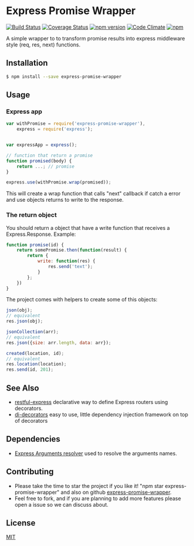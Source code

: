 # Express Promise Wrapper

[![Build Status](https://travis-ci.org/lgvo/express-promise-wrapper.svg?branch=master)](https://travis-ci.org/lgvo/express-promise-wrapper)
[![Coverage Status](https://coveralls.io/repos/lgvo/express-promise-wrapper/badge.svg?branch=master&service=github)](https://coveralls.io/github/lgvo/express-promise-wrapper?branch=master)
[![npm version](https://badge.fury.io/js/express-promise-wrapper.svg)](http://badge.fury.io/js/express-promise-wrapper)
[![Code Climate](https://codeclimate.com/github/lgvo/express-promise-wrapper/badges/gpa.svg)](https://codeclimate.com/github/lgvo/express-promise-wrapper)
[![npm](https://img.shields.io/npm/dm/express-promise-wrapper.svg)](https://www.npmjs.com/package/express-promise-wrapper)


A simple wrapper to to transform promise results into express middleware style (req, res, next) functions.


## Installation

```sh
$ npm install --save express-promise-wrapper
```

## Usage

###  Express app

```javascript
var withPromise = require('express-promise-wrapper'),
    express = require('express');


var expressApp = express();

// function that return a promise
function promised(body) {
    return ...; // promise
}

express.use(withPromise.wrap(promised));

```

This will create a wrap function that calls "next" callback if catch a error and use objects returns to write to the response. 

### The return object

You should return  a object that have a write function that receives a Express.Response.
Example: 

```javascript
function promise(id) {
    return somePromise.then(function(result) {
        return {
            write: function(res) {
                res.send('text');
            }
        };
    })
}
```

The project comes with helpers to create some of this objects:

```javascript 
json(obj);
// equivalent
res.json(obj);

jsonCollection(arr);
// equivalent
res.json({size: arr.length, data: arr});

created(location, id);
// equivalent
res.location(location);
res.send(id, 201);

```

## See Also
* [restful-express](https://github.com/lgvo/restful-express) declarative way to define Express routers using decorators.
* [di-decorators](https://github.com/lgvo/di-decorators) easy to use, little dependency injection framework on top of decorators

## Dependencies
* [Express Arguments resolver](https://github.com/lgvo/express-args-resolver) used to resolve the arguments names.

## Contributing

* Please take the time to star the project if you like it! "npm star express-promise-wrapper" and also on github [express-promise-wrapper](https://github.com/lgvo/express-promise-wrapper).
* Feel free to fork, and if you are planning to add more features please open a issue so we can discuss about.


## License
[MIT](LICENSE)
